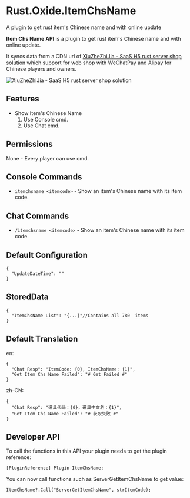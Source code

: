 # Rust.Oxide.ItemChsName
A plugin to get rust item's Chinese name and with online update

**Item Chs Name API** is a plugin to get rust item's Chinese name and with online update.

It syncs data from a CDN url of [XiuZheZhiJia - SaaS   H5 rust server shop solution](https://rust.phellytech.com) which support for web shop with WeChatPay and Alipay for Chinese players and owners.

![XiuZheZhiJia - SaaS   H5 rust server shop solution](https://rust.phellytech.com/img/txtLogoZipped.png)

## Features
* Show Item's Chinese Name
  1. Use Console cmd.
  2. Use Chat cmd.

## Permissions
None - Every player can use cmd.

## Console Commands
* `itemchsname <itemcode>` - Show an item's Chinese name with its item code.

## Chat Commands
* `/itemchsname <itemcode>` - Show an item's Chinese name with its item code.

## Default Configuration
```
{
  "UpdateDateTime": ""
}
```

## StoredData
```
{
  "ItemChsName List": "{...}"//Contains all 780  items
}
```

## Default Translation
en:
```
{
  "Chat Resp": "ItemCode: {0}, ItemChsName: {1}",
  "Get Item Chs Name Failed": "# Get Failed #"
}
```

zh-CN:
```
{
  "Chat Resp": "道具代码：{0}，道具中文名：{1}",
  "Get Item Chs Name Failed": "# 获取失败 #"
}
```

## Developer API
To call the functions in this API your plugin needs to get the plugin reference:
```
[PluginReference] Plugin ItemChsName;
```
You can now call functions such as ServerGetItemChsName to get value:
```
ItemChsName?.Call("ServerGetItemChsName", strItemCode);
```
